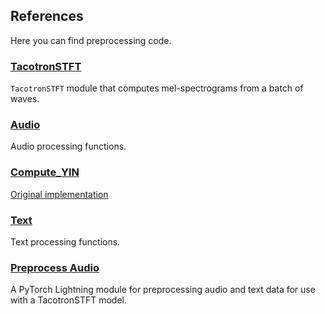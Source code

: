 ## References

Here you can find preprocessing code.

### [TacotronSTFT](./tacotron_stft.md)

`TacotronSTFT` module that computes mel-spectrograms from a batch of waves.

### [Audio](audio.md)

Audio processing functions.

### [Compute_YIN](./compute_yin.md)

[Original implementation](https://github.com/NVIDIA/mellotron/blob/master/yin.py)

### [Text](./text.md)

Text processing functions.

### [Preprocess Audio](./preprocess_audio.md)

A PyTorch Lightning module for preprocessing audio and text data for use with a TacotronSTFT model.

